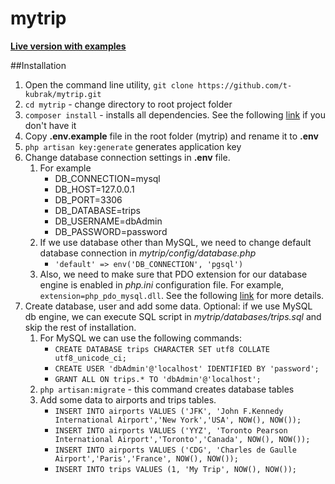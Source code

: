 # mytrip

**[Live version with examples](http://tkwebdev.xyz/)**

##Installation

1. Open the command line utility, `git clone https://github.com/t-kubrak/mytrip.git`
2. `cd mytrip` - change directory to root project folder
3. `composer install` - installs all dependencies. See the following [link](https://getcomposer.org/doc/00-intro.md) if you don't have it
4.  Copy **.env.example** file in the root folder (mytrip) and rename it to **.env**
5.  `php artisan key:generate` generates application key
6.  Change database connection settings in **.env** file. 
	1. For example
		- DB_CONNECTION=mysql
		- DB_HOST=127.0.0.1
		- DB_PORT=3306
		- DB_DATABASE=trips
		- DB_USERNAME=dbAdmin
		- DB_PASSWORD=password
	2. If we use database other than MySQL, we need to change default database connection in *mytrip/config/database.php*
		- `'default' => env('DB_CONNECTION', 'pgsql')`
	3. Also, we need to make sure that PDO extension for our database engine is enabled in *php.ini* configuration file. For example, `extension=php_pdo_mysql.dll`. See the following [link](http://php.net/manual/en/pdo.installation.php) for more details.
7.  Create database, user and add some data. Optional: if we use MySQL db engine, we can execute SQL script in *mytrip/databases/trips.sql* and skip the rest of installation.
	1. For MySQL we can use the following commands:
	  	- `CREATE DATABASE trips CHARACTER SET utf8 COLLATE utf8_unicode_ci;`
	  	- `CREATE USER 'dbAdmin'@'localhost' IDENTIFIED BY 'password';`
	  	- `GRANT ALL ON trips.* TO 'dbAdmin'@'localhost';`
	2. `php artisan:migrate` - this command creates database tables
	3. Add some data to airports and trips tables.
	  	- `INSERT INTO airports VALUES ('JFK', 'John F.Kennedy International Airport','New York','USA', NOW(), NOW());`
	  	- `INSERT INTO airports VALUES ('YYZ', 'Toronto Pearson International Airport','Toronto','Canada', NOW(), NOW());`
	  	- `INSERT INTO airports VALUES ('CDG', 'Charles de Gaulle Airport','Paris','France', NOW(), NOW());`
	  	- `INSERT INTO trips VALUES (1, 'My Trip', NOW(), NOW());`
